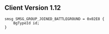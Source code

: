 ## Client Version 1.12

```rust,ignore
smsg SMSG_GROUP_JOINED_BATTLEGROUND = 0x02E8 {
    BgTypeId id;    
}

```
